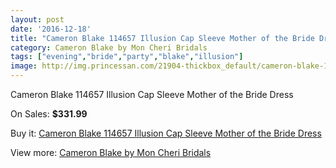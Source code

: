 ```yaml
---
layout: post
date: '2016-12-18'
title: "Cameron Blake 114657 Illusion Cap Sleeve Mother of the Bride Dress"
category: Cameron Blake by Mon Cheri Bridals
tags: ["evening","bride","party","blake","illusion"]
image: http://img.princessan.com/21904-thickbox_default/cameron-blake-114657-illusion-cap-sleeve-mother-of-the-bride-dress.jpg
---
```

Cameron Blake 114657 Illusion Cap Sleeve Mother of the Bride Dress

On Sales: **$331.99**
<a href="https://www.princessan.com/en/9966-cameron-blake-114657-illusion-cap-sleeve-mother-of-the-bride-dress.html"><amp-img layout="responsive" width="600" height="600" src="//img.princessan.com/21904-thickbox_default/cameron-blake-114657-illusion-cap-sleeve-mother-of-the-bride-dress.jpg" alt="Cameron Blake 114657 Illusion Cap Sleeve Mother of the Bride Dress 0" /></a>

Buy it: [Cameron Blake 114657 Illusion Cap Sleeve Mother of the Bride Dress](https://www.princessan.com/en/9966-cameron-blake-114657-illusion-cap-sleeve-mother-of-the-bride-dress.html "Cameron Blake 114657 Illusion Cap Sleeve Mother of the Bride Dress")

View more: [Cameron Blake by Mon Cheri Bridals](https://www.princessan.com/en/79- "Cameron Blake by Mon Cheri Bridals")